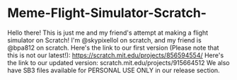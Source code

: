 # Meme-Flight-Simulator-Scratch-
Hello there! This is just me and my friend's attempt at making a flight simulator on Scratch! I'm @skypixellol on scratch, and my friend is @bpa812 on scratch.
Here's the link to our first version (Please note that this is not our latest!):
https://scratch.mit.edu/projects/856594554/
Here's the link to our updated version:
scratch.mit.edu/projects/915664512
We also have SB3 files available for PERSONAL USE ONLY in our release section.
